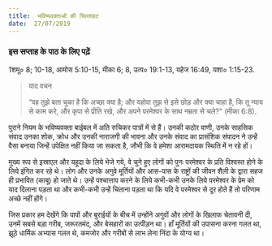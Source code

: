 ```yaml
---
title:  भविष्यवक्ताओं की चिल्लाहट
date:  27/07/2019
---
```


### इस सप्ताह के पाठ के लिए पढ़ें
1शमू० 8; 10-18, आमोस 5:10-15, मीका 6; 8, उत्प० 19:1-13, यहेज 16:49, यशा० 1:15-23.

> <p>याद वचन</p>
> “वह तुझे बता चुका है कि अच्छा क्या है; और यहोवा तुझ से इसे छोड़ और क्या चाहा है, कि तू न्याय से काम करे, और कृपा से प्रीति रखे, और अपने परमेश्वर के साथ नम्रता से चले?" (मीका 6:8).

पुराने नियम के भविष्यवक्ता बाईबल में अति रुचिकर पात्रों में से हैं। उनकी कठोर वाणी, उनके साहसिक संवाद उनका शोक, क्रोध और उनकी नाराजगी की भावना और उनके संवाद का प्रासंशिक संपादन ने उन्हें वैसा बनाया जिन्हें उपेक्षित नहीं किया जा सकता है, जौभी कि वे हमेशा आरामदायक स्थिति में न रहे हों।

मुख्य रूप से इस्राएल और यहूदा के लिये भेजे गये, वे चुने हुए लोगों को पुनः परमेश्वर के प्रति विश्वस्त होने के लिये इंगित कर रहे थे। लोग और उनके अगुवे मूर्तियों और आस-पास के राष्ट्रों की जीवन शैली के द्वारा सहज ही प्रभावित (काबू) हो जाते थे। उन्हें पश्चात्ताप करने के लिये कभी-कभी उनके लिये परमेश्वर के प्रेम को याद दिलाना पड़ता था और कभी-कभी उन्हें चिताना पड़ता था कि यदि वे परमेश्वर से दूर होते हैं तो परिणाम अच्छे नहीं होंगे।

जिस प्रकार हम देखेंगे कि पापों और बुराईयों के बीच में उन्होंने अगुवों और लोगों के खिलाफ चेतावनी दी, उनमें सबसे बड़ा गरीब, जरूरतमंद, और बेसहारों का उत्पीड़न था। हाँ मूर्तियों की उपासना करना गलत था, झूठे धार्मिक अभ्यास गलत थे, कमजोर और गरीबों से लाभ लेना निंदा के योग्य था।